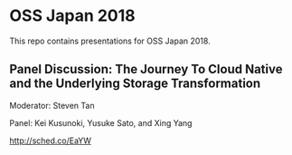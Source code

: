 # OSS Japan 2018

This repo contains presentations for OSS Japan 2018.

## Panel Discussion: The Journey To Cloud Native and the Underlying Storage Transformation
Moderator: Steven Tan

Panel: Kei Kusunoki, Yusuke Sato, and Xing Yang

http://sched.co/EaYW

